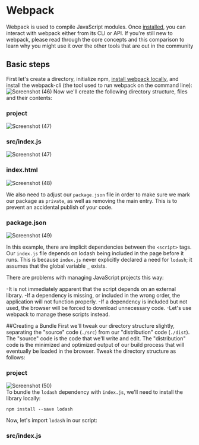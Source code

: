 # Webpack
Webpack is used to compile JavaScript modules. Once [installed](https://webpack.js.org/guides/installation/), you can interact with webpack either from its CLI or API. If you're still new to webpack, please read through the core concepts and this comparison to learn why you might use it over the other tools that are out in the community
## Basic steps 
First let's create a directory, initialize npm, [install webpack locally](https://webpack.js.org/guides/installation/), and install the webpack-cli (the tool used to run webpack on the command line):
![Screenshot (46)](https://user-images.githubusercontent.com/112370237/209629081-d734ee44-a473-4d7a-a703-12bc04f850b6.png)
Now we'll create the following directory structure, files and their contents:

### project
![Screenshot (47)](https://user-images.githubusercontent.com/112370237/209640770-7639cc4e-b5f9-453c-b6e8-a1946f58a833.png)
### src/index.js
![Screenshot (47)](https://user-images.githubusercontent.com/112370237/209640863-5d38970b-4d14-4760-9085-c64ea5d4b92a.png)
### index.html
![Screenshot (48)](https://user-images.githubusercontent.com/112370237/209641670-8787f1ea-10af-47f7-9a39-cc9f6fd421fd.png)<br>

We also need to adjust our `package.json` file in order to make sure we mark our package as `private`, as well as removing the main entry. This is to prevent an accidental publish of your code.
### package.json
![Screenshot (49)](https://user-images.githubusercontent.com/112370237/209642715-7656332f-67cc-4e5f-9b97-973d6614366e.png)

In this example, there are implicit dependencies between the `<script>` tags. Our `index.js` file depends on lodash being included in the page before it runs. This is because `index.js` never explicitly declared a need for `lodash`; it assumes that the global variable `_` exists.

There are problems with managing JavaScript projects this way:

-It is not immediately apparent that the script depends on an external library.
-If a dependency is missing, or included in the wrong order, the application will not function properly.
-If a dependency is included but not used, the browser will be forced to download unnecessary code.
-Let's use webpack to manage these scripts instead.

##Creating a Bundle
First we'll tweak our directory structure slightly, separating the "source" code (`./src`) from our "distribution" code (`./dist`). The "source" code is the code that we'll write and edit. The "distribution" code is the minimized and optimized output of our build process that will eventually be loaded in the browser. Tweak the directory structure as follows:

### project
![Screenshot (50)](https://user-images.githubusercontent.com/112370237/209644610-b00660c3-89d9-4a19-b35e-1ca2f8160544.png)<br>
To bundle the `lodash` dependency with `index.js`, we'll need to install the library locally:
```
npm install --save lodash
```
Now, let's import `lodash` in our script:

### src/index.js

